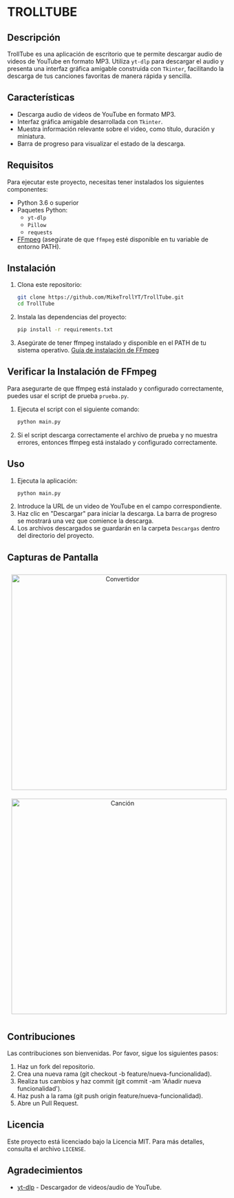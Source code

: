 # TROLLTUBE

## Descripción

TrollTube es una aplicación de escritorio que te permite descargar audio de videos de YouTube en formato MP3. Utiliza `yt-dlp` para descargar el audio y presenta una interfaz gráfica amigable construida con `Tkinter`, facilitando la descarga de tus canciones favoritas de manera rápida y sencilla.

## Características

- Descarga audio de videos de YouTube en formato MP3.
- Interfaz gráfica amigable desarrollada con `Tkinter`.
- Muestra información relevante sobre el video, como título, duración y miniatura.
- Barra de progreso para visualizar el estado de la descarga.

## Requisitos

Para ejecutar este proyecto, necesitas tener instalados los siguientes componentes:

- Python 3.6 o superior
- Paquetes Python:
  - `yt-dlp`
  - `Pillow`
  - `requests`
- [FFmpeg](https://ffmpeg.org/download.html) (asegúrate de que `ffmpeg` esté disponible en tu variable de entorno PATH).

## Instalación

1. Clona este repositorio:
   ```bash
   git clone https://github.com/MikeTrollYT/TrollTube.git
   cd TrollTube
2. Instala las dependencias del proyecto:
   ```bash
   pip install -r requirements.txt
3. Asegúrate de tener ffmpeg instalado y disponible en el PATH de tu sistema operativo. [Guía de instalación de FFmpeg](https://ffmpeg.org/download.html)

## Verificar la Instalación de FFmpeg

Para asegurarte de que ffmpeg está instalado y configurado correctamente, puedes usar el script de prueba `prueba.py`.
1. Ejecuta el script con el siguiente comando:
   ```bash
   python main.py
2. Si el script descarga correctamente el archivo de prueba y no muestra errores, entonces ffmpeg está instalado y configurado correctamente.

## Uso

1. Ejecuta la aplicación:
   ```bash
   python main.py
2. Introduce la URL de un video de YouTube en el campo correspondiente.
3. Haz clic en "Descargar" para iniciar la descarga. La barra de progreso se mostrará una vez que comience la descarga.
4. Los archivos descargados se guardarán en la carpeta `Descargas` dentro del directorio del proyecto.

## Capturas de Pantalla

<div style="text-align: center;">
  <img src="Capturas/Convertidor.png" alt="Convertidor" width="500" style="display: inline-block; margin: 10px;" />
  <img src="Capturas/EjemploSong.png" alt="Canción" width="500" style="display: inline-block; margin: 10px;" />
</div>

## Contribuciones

Las contribuciones son bienvenidas. Por favor, sigue los siguientes pasos:
1. Haz un fork del repositorio.
2. Crea una nueva rama (git checkout -b feature/nueva-funcionalidad).
3. Realiza tus cambios y haz commit (git commit -am 'Añadir nueva funcionalidad').
4. Haz push a la rama (git push origin feature/nueva-funcionalidad).
5. Abre un Pull Request.

## Licencia

Este proyecto está licenciado bajo la Licencia MIT. Para más detalles, consulta el archivo `LICENSE`.

## Agradecimientos

- [yt-dlp](https://github.com/yt-dlp/yt-dlp) - Descargador de videos/audio de YouTube.
